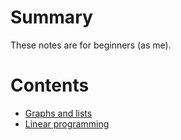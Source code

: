 # Summary
These notes are for beginners (as me).

# Contents
- [Graphs and lists](/graph_and_lists/graph_and_lists.md)
- [Linear programming](/prog_lin/prog_lin.md)

